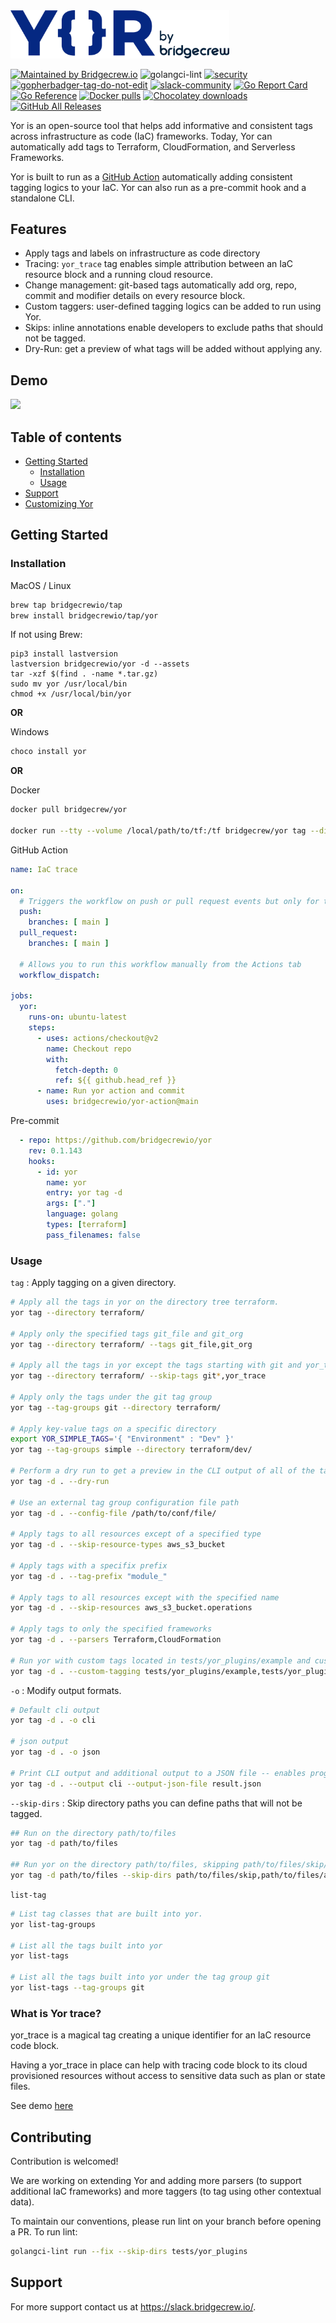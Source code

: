 <img src="https://raw.githubusercontent.com/bridgecrewio/yor/master/docs/yor-logo.png?" width="350">

[![Maintained by Bridgecrew.io](https://img.shields.io/badge/maintained%20by-bridgecrew.io-blueviolet)](https://bridgecrew.io/?utm_source=github&utm_medium=organic_oss&utm_campaign=yor)
![golangci-lint](https://github.com/bridgecrewio/yor/workflows/tests/badge.svg)
[![security](https://github.com/bridgecrewio/yor/actions/workflows/security.yml/badge.svg)](https://github.com/bridgecrewio/yor/actions/workflows/security.yml)
<a href='https://github.com/jpoles1/gopherbadger' target='_blank'>![gopherbadger-tag-do-not-edit](https://img.shields.io/badge/Go%20Coverage-82%25-brightgreen.svg?longCache=true&style=flat)</a>
[![slack-community](https://img.shields.io/badge/Slack-4A154B?style=plastic&logo=slack&logoColor=white)](https://slack.bridgecrew.io/)
[![Go Report Card](https://goreportcard.com/badge/github.com/bridgecrewio/yor)](https://goreportcard.com/report/github.com/bridgecrewio/yor)
[![Go Reference](https://pkg.go.dev/badge/github.com/bridgecrewio/yor.svg)](https://pkg.go.dev/github.com/bridgecrewio/yor)
[![Docker pulls](https://img.shields.io/docker/pulls/bridgecrew/yor.svg)](https://hub.docker.com/r/bridgecrew/yor)
[![Chocolatey downloads](https://img.shields.io/chocolatey/dt/yor?label=chocolatey_downloads)](https://community.chocolatey.org/packages/yor)
[![GitHub All Releases](https://img.shields.io/github/downloads/bridgecrewio/yor/total)](https://github.com/bridgecrewio/yor/releases)

Yor is an open-source tool that helps add informative and consistent tags across infrastructure as code (IaC) frameworks. Today, Yor can automatically add tags to Terraform, CloudFormation, and Serverless Frameworks.

Yor is built to run as a [GitHub Action](https://github.com/bridgecrewio/yor-action) automatically adding consistent tagging logics to your IaC. Yor can also run as a pre-commit hook and a standalone CLI.

## Features
* Apply tags and labels on infrastructure as code directory
* Tracing: ```yor_trace``` tag enables simple attribution between an IaC resource block and a running cloud resource.
* Change management: git-based tags automatically add org, repo, commit and modifier details on every resource block.  
* Custom taggers: user-defined tagging logics can be added to run using Yor.
* Skips: inline annotations enable developers to exclude paths that should not be tagged.
* Dry-Run: get a preview of what tags will be added without applying any.

## Demo
[![](docs/yor_tag_and_trace_recording.gif)](https://raw.githubusercontent.com/bridgecrewio/yor/main/docs/yor_tag_and_trace_recording.gif)

<!-- ### Attributing a directory with tags by user input
[![](docs/yor_terragoat_simple.gif)](https://raw.githubusercontent.com/bridgecrewio/yor/main/docs/yor_terragoat_simple.gif)

### Attributing a resource to an owner
[![](docs/yor_owner.gif)](https://raw.githubusercontent.com/bridgecrewio/yor/main/docs/yor_owner.gif)

### Change management tags
[![](docs/yor_git_tags.gif)](https://raw.githubusercontent.com/bridgecrewio/yor/main/docs/yor_git_tags.gif)

### Trace IaC code to cloud resource
[![](docs/yor_trace.gif)](https://raw.githubusercontent.com/bridgecrewio/yor/main/docs/yor_trace.gif)

### Trace cloud resource to IaC code
[![](docs/yor_file.gif)](https://raw.githubusercontent.com/bridgecrewio/yor/main/docs/yor_file.gif) -->

## **Table of contents**

- [Getting Started](#getting-started)
  - [Installation](#installation)
  - [Usage](#usage)
- [Support](#support)
- [Customizing Yor](CUSTOMIZE.md)

## Getting Started

### Installation
MacOS / Linux
```sh
brew tap bridgecrewio/tap
brew install bridgecrewio/tap/yor
```
If not using Brew:

```
pip3 install lastversion
lastversion bridgecrewio/yor -d --assets
tar -xzf $(find . -name *.tar.gz)
sudo mv yor /usr/local/bin
chmod +x /usr/local/bin/yor
```

__OR__

Windows
```sh
choco install yor
```

__OR__

Docker
```sh
docker pull bridgecrew/yor

docker run --tty --volume /local/path/to/tf:/tf bridgecrew/yor tag --directory /tf
```


GitHub Action
```yaml
name: IaC trace

on:
  # Triggers the workflow on push or pull request events but only for the main branch
  push:
    branches: [ main ]
  pull_request:
    branches: [ main ]

  # Allows you to run this workflow manually from the Actions tab
  workflow_dispatch:

jobs:
  yor:
    runs-on: ubuntu-latest
    steps:
      - uses: actions/checkout@v2
        name: Checkout repo
        with:
          fetch-depth: 0
          ref: ${{ github.head_ref }}
      - name: Run yor action and commit
        uses: bridgecrewio/yor-action@main
```



Pre-commit
```yaml
  - repo: https://github.com/bridgecrewio/yor
    rev: 0.1.143
    hooks:
      - id: yor
        name: yor
        entry: yor tag -d
        args: ["."]
        language: golang
        types: [terraform]
        pass_filenames: false
```

### Usage

`tag` : Apply tagging on a given directory.

```sh
# Apply all the tags in yor on the directory tree terraform.
yor tag --directory terraform/

# Apply only the specified tags git_file and git_org
yor tag --directory terraform/ --tags git_file,git_org

# Apply all the tags in yor except the tags starting with git and yor_trace
yor tag --directory terraform/ --skip-tags git*,yor_trace

# Apply only the tags under the git tag group
yor tag --tag-groups git --directory terraform/

# Apply key-value tags on a specific directory
export YOR_SIMPLE_TAGS='{ "Environment" : "Dev" }'
yor tag --tag-groups simple --directory terraform/dev/

# Perform a dry run to get a preview in the CLI output of all of the tags that will be added using Yor without applying any changes to your IaC files.
yor tag -d . --dry-run

# Use an external tag group configuration file path
yor tag -d . --config-file /path/to/conf/file/

# Apply tags to all resources except of a specified type
yor tag -d . --skip-resource-types aws_s3_bucket

# Apply tags with a specifix prefix
yor tag -d . --tag-prefix "module_"

# Apply tags to all resources except with the specified name
yor tag -d . --skip-resources aws_s3_bucket.operations

# Apply tags to only the specified frameworks
yor tag -d . --parsers Terraform,CloudFormation

# Run yor with custom tags located in tests/yor_plugins/example and custom taggers located in tests/yor_plugins/tag_group_example
yor tag -d . --custom-tagging tests/yor_plugins/example,tests/yor_plugins/tag_group_example
```

`-o` : Modify output formats.

```sh
# Default cli output
yor tag -d . -o cli

# json output
yor tag -d . -o json

# Print CLI output and additional output to a JSON file -- enables programmatic analysis alongside printing human readable results
yor tag -d . --output cli --output-json-file result.json
```

`--skip-dirs` : Skip directory paths you can define paths that will not be tagged.

```sh
## Run on the directory path/to/files
yor tag -d path/to/files

## Run yor on the directory path/to/files, skipping path/to/files/skip/ and path/to/files/another/skip2/
yor tag -d path/to/files --skip-dirs path/to/files/skip,path/to/files/another/skip2
```

`list-tag`

```sh
# List tag classes that are built into yor.
yor list-tag-groups

# List all the tags built into yor
yor list-tags

# List all the tags built into yor under the tag group git
yor list-tags --tag-groups git
```


### What is Yor trace?
yor_trace is a magical tag creating a unique identifier for an IaC resource code block.

Having a yor_trace in place can help with tracing code block to its cloud provisioned resources without access to sensitive data such as plan or state files.

See demo [here](https://yor.io/4.Use%20Cases/useCases.html)
## Contributing

Contribution is welcomed!

We are working on extending Yor and adding more parsers (to support additional IaC frameworks) and more taggers (to tag using other contextual data).

To maintain our conventions, please run lint on your branch before opening a PR. To run lint:
```sh
golangci-lint run --fix --skip-dirs tests/yor_plugins
```

## Support

For more support contact us at https://slack.bridgecrew.io/.

